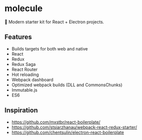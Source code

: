 # molecule

:rocket: Modern starter kit for React + Electron projects.

## Features

- Builds targets for both web and native
- React
- Redux
- Redux Saga
- React Router
- Hot reloading
- Webpack dashboard
- Optimized webpack builds (DLL and CommonsChunks)
- Immutable.js
- ES6

## Inspiration

- https://github.com/mxstbr/react-boilerplate/
- https://github.com/stsiarzhanau/webpack-react-redux-starter/
- https://github.com/chentsulin/electron-react-boilerplate